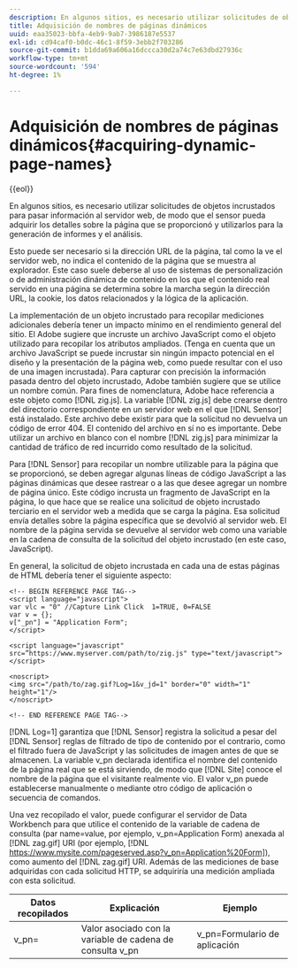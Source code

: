 ```yaml
---
description: En algunos sitios, es necesario utilizar solicitudes de objetos incrustados para pasar información al servidor web, de modo que el sensor pueda adquirir los detalles sobre la página que se proporcionó y utilizarlos para la generación de informes y el análisis.
title: Adquisición de nombres de páginas dinámicos
uuid: eaa35023-bbfa-4eb9-9ab7-3986187e5537
exl-id: cd94caf0-b0dc-46c1-8f59-3ebb2f703286
source-git-commit: b1dda69a606a16dccca30d2a74c7e63dbd27936c
workflow-type: tm+mt
source-wordcount: '594'
ht-degree: 1%

---
```


# Adquisición de nombres de páginas dinámicos{#acquiring-dynamic-page-names}

{{eol}}

En algunos sitios, es necesario utilizar solicitudes de objetos incrustados para pasar información al servidor web, de modo que el sensor pueda adquirir los detalles sobre la página que se proporcionó y utilizarlos para la generación de informes y el análisis.

Esto puede ser necesario si la dirección URL de la página, tal como la ve el servidor web, no indica el contenido de la página que se muestra al explorador. Este caso suele deberse al uso de sistemas de personalización o de administración dinámica de contenido en los que el contenido real servido en una página se determina sobre la marcha según la dirección URL, la cookie, los datos relacionados y la lógica de la aplicación.

La implementación de un objeto incrustado para recopilar mediciones adicionales debería tener un impacto mínimo en el rendimiento general del sitio. El Adobe sugiere que incruste un archivo JavaScript como el objeto utilizado para recopilar los atributos ampliados. (Tenga en cuenta que un archivo JavaScript se puede incrustar sin ningún impacto potencial en el diseño y la presentación de la página web, como puede resultar con el uso de una imagen incrustada). Para capturar con precisión la información pasada dentro del objeto incrustado, Adobe también sugiere que se utilice un nombre común. Para fines de nomenclatura, Adobe hace referencia a este objeto como [!DNL zig.js]. La variable [!DNL zig.js] debe crearse dentro del directorio correspondiente en un servidor web en el que [!DNL Sensor] está instalado. Este archivo debe existir para que la solicitud no devuelva un código de error 404. El contenido del archivo en sí no es importante. Debe utilizar un archivo en blanco con el nombre [!DNL zig.js] para minimizar la cantidad de tráfico de red incurrido como resultado de la solicitud.

Para [!DNL Sensor] para recopilar un nombre utilizable para la página que se proporcionó, se deben agregar algunas líneas de código JavaScript a las páginas dinámicas que desee rastrear o a las que desee agregar un nombre de página único. Este código incrusta un fragmento de JavaScript en la página, lo que hace que se realice una solicitud de objeto incrustado terciario en el servidor web a medida que se carga la página. Esa solicitud envía detalles sobre la página específica que se devolvió al servidor web. El nombre de la página servida se devuelve al servidor web como una variable en la cadena de consulta de la solicitud del objeto incrustado (en este caso, JavaScript).

En general, la solicitud de objeto incrustada en cada una de estas páginas de HTML debería tener el siguiente aspecto:

```
<!-- BEGIN REFERENCE PAGE TAG-->
<script language="javascript">
var vlc = "0" //Capture Link Click  1=TRUE, 0=FALSE
var v = {};
v["_pn"] = "Application Form";
</script>

<script language="javascript" src=”https://www.myserver.com/path/to/zig.js" type="text/javascript"></script>

<noscript>
<img src="/path/to/zag.gif?Log=1&v_jd=1" border="0" width="1" height="1"/>
</noscript>

<!-- END REFERENCE PAGE TAG-->
```

[!DNL Log=1] garantiza que [!DNL Sensor] registra la solicitud a pesar del [!DNL Sensor] reglas de filtrado de tipo de contenido por el contrario, como el filtrado fuera de JavaScript y las solicitudes de imagen antes de que se almacenen. La variable v_pn declarada identifica el nombre del contenido de la página real que se está sirviendo, de modo que [!DNL Site] conoce el nombre de la página que el visitante realmente vio. El valor v_pn puede establecerse manualmente o mediante otro código de aplicación o secuencia de comandos.

Una vez recopilado el valor, puede configurar el servidor de Data Workbench para que utilice el contenido de la variable de cadena de consulta (par name=value, por ejemplo, v_pn=Application Form) anexada al [!DNL zag.gif] URI (por ejemplo, [!DNL https://www.mysite.com/pageserved.asp?v_pn=Application%20Form]), como aumento del [!DNL zag.gif] URI. Además de las mediciones de base adquiridas con cada solicitud HTTP, se adquiriría una medición ampliada con esta solicitud.

| Datos recopilados | Explicación | Ejemplo |
|---|---|---|
| v_pn= | Valor asociado con la variable de cadena de consulta v_pn | v_pn=Formulario de aplicación |
